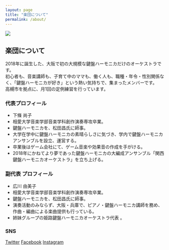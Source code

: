 ```yaml
---
layout: page
title: "楽団について"
permalink: /about/
---
```


<img src="{{ site.baseurl }}/assets/kenhamo.png" class="profile">


## 楽団について
2018年に誕生した、大阪で初の大規模な鍵盤ハーモニカだけのオーケストラです。  
初心者も、音楽講師も、子育て中のママも、働く人も、職種・年令・性別関係なく、「鍵盤ハーモニカが好き」という熱い気持ちで、集まったメンバーです。  
高槻市を拠点に、月1回の定例練習を行っています。  

### 代表プロフィール
- 下條  尚子
- 相愛大学音楽学部音楽学科創作演奏専攻卒業。
- 鍵盤ハーモニカを、松田昌氏に師事。
- 大学在学中に鍵盤ハーモニカの素晴らしさに気づき、学内で鍵盤ハーモニカアンサンブルを設立、運営する。
- 卒業後はゲーム会社にて、ゲーム音楽や効果音の作成を手がける。
- 2018年にかねてより夢であった鍵盤ハーモニカの大編成アンサンブル「関西鍵盤ハーモニカオーケストラ」を立ち上げる。


### 副代表 プロフィール
- 広川 由美子
- 相愛大学音楽学部音楽学科創作演奏専攻卒業。
- 鍵盤ハーモニカを、松田昌氏に師事。
- 演奏活動のみならず、大阪・兵庫で、ピアノ・鍵盤ハーモニカ講師を務め、作曲・編曲による楽曲提供も行っている。
- 姉妹グループの姫路鍵盤ハーモニカオーケストラ代表 。

### SNS
[Twitter](https://twitter.com/kansai_kenhamo)
[Facebook](https://www.facebook.com/kenhamo.orch/)
[Instagram](https://www.instagram.com/kansai_kenhamo_orch?igsh=MXM1bjY4ZjV2eTNuMA==)